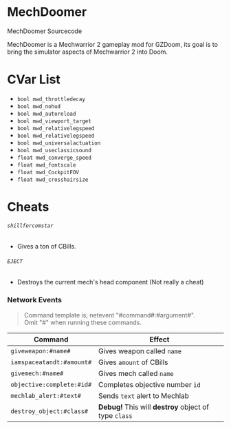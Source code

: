 # MechDoomer
 MechDoomer Sourcecode 
 
 MechDoomer is a Mechwarrior 2 gameplay mod for GZDoom, its goal is to bring the simulator
 aspects of Mechwarrior 2 into Doom.

# CVar List
*	`bool mwd_throttledecay`
*	`bool mwd_nohud`
*	`bool mwd_autoreload`
*	`bool mwd_viewport_target`
*	`bool mwd_relativelegspeed`
*	`bool mwd_relativelegspeed`
*	`bool mwd_universalactuation`
*	`bool mwd_useclassicsound`
*	`float mwd_converge_speed`
*	`float mwd_fontscale`
*	`float mwd_CockpitFOV`
*	`float mwd_crosshairsize`
	
# Cheats
###### `shillforcomstar`
* Gives a ton of CBills. 
###### `EJECT`
* Destroys the current mech's head component (Not really a cheat)
### Network Events
> Command template is; netevent "#command#:#argument#".  
> Omit "#" when running these commands.

Command | Effect
------------ | -------------
`giveweapon:#name#` | Gives weapon called `name`
`iamspaceatandt:#amount#` | Gives `amount` of CBills
`givemech:#name#` | Gives mech called `name`
`objective:complete:#id#` | Completes objective number `id`
`mechlab_alert:#text#` | Sends `text` alert to Mechlab
`destroy_object:#class#` | __Debug!__ This will __destroy__ object of type `class`